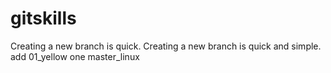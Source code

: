 # gitskills
Creating a new branch is quick.
Creating a new branch is quick and simple.
add 01_yellow one
master_linux
